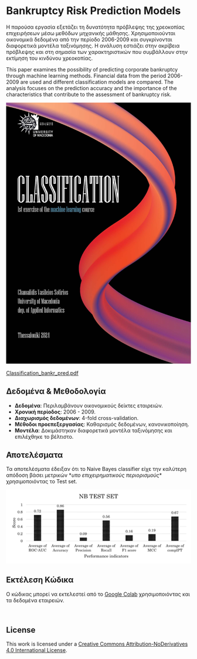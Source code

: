 # Bankruptcy Risk Prediction Models

Η παρούσα εργασία εξετάζει τη δυνατότητα πρόβλεψης της χρεοκοπίας επιχειρήσεων μέσω μεθόδων μηχανικής μάθησης. Χρησιμοποιούνται οικονομικά δεδομένα από την περίοδο 2006-2009 και συγκρίνονται διαφορετικά μοντέλα ταξινόμησης. Η ανάλυση εστιάζει στην ακρίβεια πρόβλεψης και στη σημασία των χαρακτηριστικών που συμβάλλουν στην εκτίμηση του κινδύνου χρεοκοπίας.

This paper examines the possibility of predicting corporate bankruptcy through machine learning methods. Financial data from the period 2006-2009 are used and different classification models are compared. The analysis focuses on the prediction accuracy and the importance of the characteristics that contribute to the assessment of bankruptcy risk.

![](img/CLASSF.jpg)

[Classification_bankr_pred.pdf](Classification_bankr_pred.pdf)

## Δεδομένα & Μεθοδολογία
- **Δεδομένα**: Περιλαμβάνουν οικονομικούς δείκτες εταιρειών.
- **Χρονική περίοδος**: 2006 - 2009.
- **Διαχωρισμός δεδομένων**: 4-fold cross-validation.
- **Μέθοδοι προεπεξεργασίας**: Καθαρισμός δεδομένων, κανονικοποίηση.
- **Μοντέλα**: Δοκιμάστηκαν διαφορετικά μοντέλα ταξινόμησης και επιλέχθηκε το βέλτιστο.

## Αποτελέσματα
Τα αποτελέσματα έδειξαν ότι το Naive Bayes classifier είχε την καλύτερη απόδοση βάσει μετρικών \**υπο επιχειρηματικούς περιορισμούς*\* χρησιμοποιόντας το Test set.

![](img/nb.png)

## Εκτέλεση Κώδικα
Ο κώδικας μπορεί να εκτελεστεί από το [Google Colab](https://colab.research.google.com/) χρησιμοποιόντας και τα δεδομένα εταιρειών.


</br>

## License  
This work is licensed under a [Creative Commons Attribution-NoDerivatives 4.0 International License](https://creativecommons.org/licenses/by-nd/4.0/).

